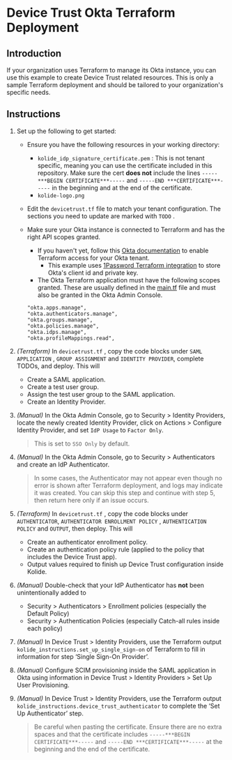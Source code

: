 # Device Trust Okta Terraform Deployment

## Introduction
If your organization uses Terraform to manage its Okta instance, you can use this example to create Device Trust related resources. This is only a sample Terraform deployment and should be tailored to your organization's specific needs.

## Instructions
1. Set up the following to get started:
    - Ensure you have the following resources in your working directory:
        - `kolide_idp_signature_certificate.pem` : This is not tenant specific, meaning you can use the certificate included in this repository. Make sure the cert **does not** include the lines `-----***BEGIN CERTIFICATE***-----` and `-----END ***CERTIFICATE***-----` in the beginning and at the end of the certificate.
        - `kolide-logo.png`
    - Edit the `devicetrust.tf` file to match your tenant configuration. The sections you need to update are marked with `TODO` .
    - Make sure your Okta instance is connected to Terraform and has the right API scopes granted.
        - If you haven't yet, follow this [Okta documentation](https://developer.okta.com/docs/guides/terraform-enable-org-access/main/) to enable Terraform access for your Okta tenant.
            - This example uses [1Password Terraform integration](https://developer.1password.com/docs/terraform/) to store Okta's client id and private key.
        - The Okta Terraform application must have the following scopes granted. These are usually defined in the [main.tf](http://main.tf) file and must also be granted in the Okta Admin Console.
        
        ```
        "okta.apps.manage",
        "okta.authenticators.manage",
        "okta.groups.manage",
        "okta.policies.manage",
        "okta.idps.manage",
        "okta.profileMappings.read",
        ```
        
2. *(Terraform)* In `devicetrust.tf` , copy the code blocks under `SAML APPLICATION` , `GROUP ASSIGNMENT` and `IDENTITY PROVIDER`, complete TODOs, and deploy. This will
    - Create a SAML application.
    - Create a test user group.
    - Assign the test user group to the SAML application.
    - Create an Identity Provider.

3. *(Manual)* In the Okta Admin Console, go to Security > Identity Providers, locate the newly created Identity Provider, click on Actions > Configure Identity Provider, and set `IdP Usage` to `Factor Only`. 
    > This is set to `SSO Only` by default.

4. *(Manual)* In the Okta Admin Console, go to Security > Authenticators and create an IdP Authenticator.
    > In some cases, the Authenticator may not appear even though no error is shown after Terraform deployment, and logs may indicate it was created. You can skip this step and continue with step 5, then return here only if an issue occurs.

5. *(Terraform)* In `devicetrust.tf` , copy the code blocks under `AUTHENTICATOR`,  `AUTHENTICATOR ENROLLMENT POLICY` , `AUTHENTICATION POLICY` and `OUTPUT`, then deploy. This will
    - Create an authenticator enrollment policy.
    - Create an authentication policy rule (applied to the policy that includes the Device Trust app).
    - Output values required to finish up Device Trust configuration inside Kolide.

6. *(Manual)* Double-check that your IdP Authenticator has **not** been unintentionally added to
    - Security > Authenticators > Enrollment policies (especially the Default Policy)
    - Security > Authentication Policies (especially Catch-all rules inside each policy)

7. *(Manual)* In Device Trust > Identity Providers, use the Terraform output `kolide_instructions.set_up_single_sign-on` of Terraform to fill in information for step ‘Single Sign-On Provider’.

8. *(Manual)* Configure SCIM provisioning inside the SAML application in Okta using information in Device Trust > Identity Providers > Set Up User Provisioning.

9. *(Manual)* In Device Trust > Identity Providers, use the Terraform output `kolide_instructions.device_trust_authenticator` to complete the ‘Set Up Authenticator’ step.
    > Be careful when pasting the certificate. Ensure there are no extra spaces and that the certificate includes `-----***BEGIN CERTIFICATE***-----` and `-----END ***CERTIFICATE***-----` at the beginning and the end of the certificate.

